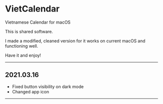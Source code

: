 # VietCalendar

Vietnamese Calendar for macOS

This is shared software.

I made a modified, cleaned version for it works on current macOS and functioning well.

Have it and enjoy!

---

## 2021.03.16

- Fixed button visibility on dark mode
- Changed app icon

---
